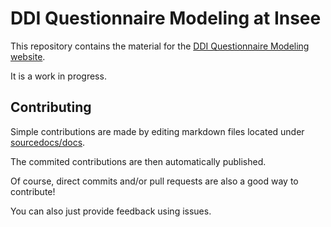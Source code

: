 # DDI Questionnaire Modeling at Insee

This repository contains the material for the [DDI Questionnaire Modeling website](https://inseefr.github.io/ddi-questionnaire-modeling/).

It is a work in progress.

## Contributing

Simple contributions are made by editing markdown files located under [sourcedocs/docs](https://github.com/InseeFr/ddi-questionnaire-modeling/tree/main/sourcedocs/docs).

The commited contributions are then automatically published.

Of course, direct commits and/or pull requests are also a good way to contribute!

You can also just provide feedback using issues.
